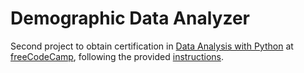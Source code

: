 # Demographic Data Analyzer


Second project to obtain certification in [Data Analysis with Python](https://www.freecodecamp.org/learn/data-analysis-with-python/) at [freeCodeCamp](https://www.freecodecamp.org/learn), following the provided [instructions](https://www.freecodecamp.org/learn/data-analysis-with-python/data-analysis-with-python-projects/demographic-data-analyzer).
